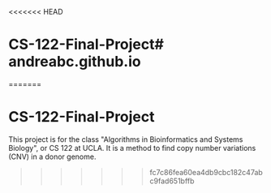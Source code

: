 <<<<<<< HEAD
# CS-122-Final-Project# andreabc.github.io
=======
# CS-122-Final-Project
This project is for the class "Algorithms in Bioinformatics and Systems Biology", or CS 122 at UCLA.
It is a method to find copy number variations (CNV) in a donor genome.
>>>>>>> fc7c86fea60ea4db9cbc182c47abc9fad651bffb
